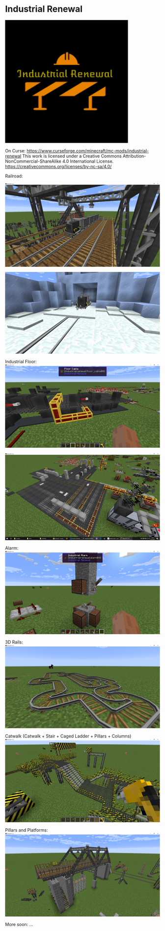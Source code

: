 # Industrial Renewal

![alt text](images/Logo.png)

On Curse: https://www.curseforge.com/minecraft/mc-mods/industrial-renewal
This work is licensed under a Creative Commons Attribution-NonCommercial-ShareAlike 4.0 International License.
https://creativecommons.org/licenses/by-nc-sa/4.0/

Railroad:

![alt text](images/07.png)

![alt text](images/08.png)

Industrial Floor:
![alt text](images/01.png)

![alt text](images/peek.png)

Alarm:
![alt text](images/02.png)

3D Rails:
![alt text](images/04.png)

Catwalk (Catwalk + Stair + Caged Ladder + Pillars + Columns)
![alt text](images/05.png)

Pillars and Platforms:
![alt text](images/06.png)

More soon:
...
